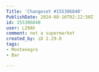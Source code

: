 ```yaml
---
Title: 'Changeset #155306840'
PublishDate: 2024-08-16T02:22:50Z
id: 155306840
user: L29Ah
comment: not a supermarket
created_by: iD 2.29.0
tags:
- Montenegro
- Bar

---
```

